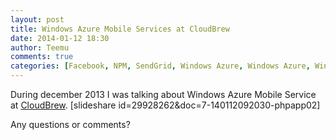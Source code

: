 ```yaml
---
layout: post
title: Windows Azure Mobile Services at CloudBrew
date: 2014-01-12 18:30
author: Teemu
comments: true
categories: [Facebook, NPM, SendGrid, Windows Azure, Windows Azure, Windows Azure Mobile Services]
---
```

During december 2013 I was talking about Windows Azure Mobile Service at <a href="http://cloudbrew.be">CloudBrew</a>.
[slideshare id=29928262&amp;doc=7-140112092030-phpapp02]

Any questions or comments?
